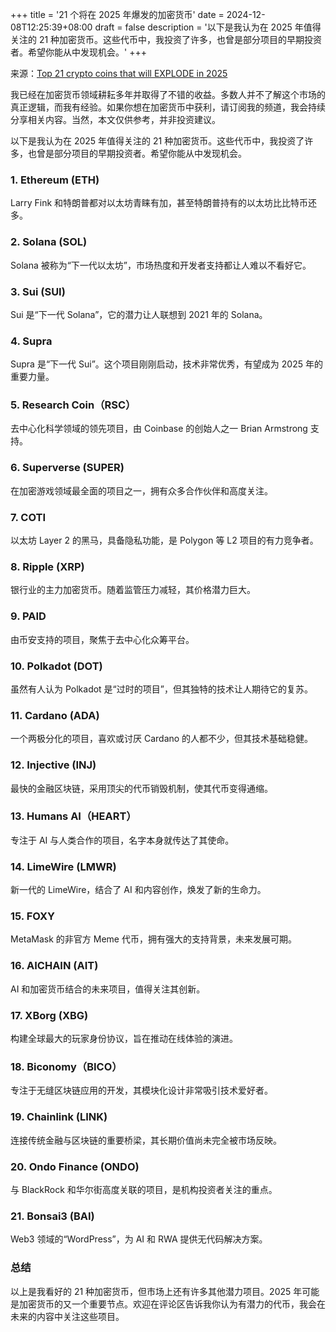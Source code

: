 +++
title = '21 个将在 2025 年爆发的加密货币'
date = 2024-12-08T12:25:39+08:00
draft = false
description = '以下是我认为在 2025 年值得关注的 21 种加密货币。这些代币中，我投资了许多，也曾是部分项目的早期投资者。希望你能从中发现机会。'
+++

来源：[Top 21 crypto coins that will EXPLODE in 2025](https://www.youtube.com/watch?v=SX6vMX-Vniw)

我已经在加密货币领域耕耘多年并取得了不错的收益。多数人并不了解这个市场的真正逻辑，而我有经验。如果你想在加密货币中获利，请订阅我的频道，我会持续分享相关内容。当然，本文仅供参考，并非投资建议。

以下是我认为在 2025 年值得关注的 21 种加密货币。这些代币中，我投资了许多，也曾是部分项目的早期投资者。希望你能从中发现机会。

### **1. Ethereum (ETH)**

Larry Fink 和特朗普都对以太坊青睐有加，甚至特朗普持有的以太坊比比特币还多。

### **2. Solana (SOL)**
Solana 被称为“下一代以太坊”，市场热度和开发者支持都让人难以不看好它。

### **3. Sui (SUI)**

Sui 是“下一代 Solana”，它的潜力让人联想到 2021 年的 Solana。

### **4. Supra**

Supra 是“下一代 Sui”。这个项目刚刚启动，技术非常优秀，有望成为 2025 年的重要力量。

### **5. Research Coin（RSC）**

去中心化科学领域的领先项目，由 Coinbase 的创始人之一 Brian Armstrong 支持。

### **6. Superverse (SUPER)**

在加密游戏领域最全面的项目之一，拥有众多合作伙伴和高度关注。

### **7. COTI**

以太坊 Layer 2 的黑马，具备隐私功能，是 Polygon 等 L2 项目的有力竞争者。

### **8. Ripple (XRP)**

银行业的主力加密货币。随着监管压力减轻，其价格潜力巨大。

### **9. PAID**

由币安支持的项目，聚焦于去中心化众筹平台。

### **10. Polkadot (DOT)**

虽然有人认为 Polkadot 是“过时的项目”，但其独特的技术让人期待它的复苏。

### **11. Cardano (ADA)**

一个两极分化的项目，喜欢或讨厌 Cardano 的人都不少，但其技术基础稳健。

### **12. Injective (INJ)**

最快的金融区块链，采用顶尖的代币销毁机制，使其代币变得通缩。

### **13. Humans AI（HEART）**

专注于 AI 与人类合作的项目，名字本身就传达了其使命。

### **14. LimeWire (LMWR)**
新一代的 LimeWire，结合了 AI 和内容创作，焕发了新的生命力。

### **15. FOXY**

MetaMask 的非官方 Meme 代币，拥有强大的支持背景，未来发展可期。

### **16. AICHAIN (AIT)**

AI 和加密货币结合的未来项目，值得关注其创新。

### **17. XBorg (XBG)**

构建全球最大的玩家身份协议，旨在推动在线体验的演进。

### **18. Biconomy（BICO）**

专注于无缝区块链应用的开发，其模块化设计非常吸引技术爱好者。

### **19. Chainlink (LINK)**

连接传统金融与区块链的重要桥梁，其长期价值尚未完全被市场反映。

### **20. Ondo Finance (ONDO)**

与 BlackRock 和华尔街高度关联的项目，是机构投资者关注的重点。

### **21. Bonsai3 (BAI)**

Web3 领域的“WordPress”，为 AI 和 RWA 提供无代码解决方案。

### **总结**

以上是我看好的 21 种加密货币，但市场上还有许多其他潜力项目。2025 年可能是加密货币的又一个重要节点。欢迎在评论区告诉我你认为有潜力的代币，我会在未来的内容中关注这些项目。
